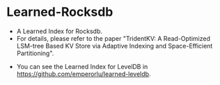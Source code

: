 # Learned-Rocksdb

- A Learned Index for Rocksdb.
- For details, please refer to the paper "TridentKV: A Read-Optimized LSM-tree Based KV Store via Adaptive Indexing and Space-Efficient Partitioning".


<!-- - You can see the codes in https://github.com/emperorlu/rocksdb/tree/lk. -->
- You can see the Learned Index for LevelDB in https://github.com/emperorlu/learned-leveldb.
